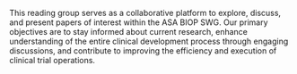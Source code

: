 This reading group serves as a collaborative platform to explore, discuss, and present papers of interest within the ASA BIOP SWG. Our primary objectives are to stay informed about current research, enhance understanding of the entire clinical development process through engaging discussions, and contribute to improving the efficiency and execution of clinical trial operations.
